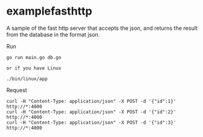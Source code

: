 # examplefasthttp

A sample of the fast http server that accepts the json, and returns the result from the database in the format json.

Run

    go run main.go db.go

    or if you have Linux

    ./bin/linux/app

Request

    curl -H "Content-Type: application/json" -X POST -d '{"id":1}' http://*:4000
    curl -H "Content-Type: application/json" -X POST -d '{"id":2}' http://*:4000
    curl -H "Content-Type: application/json" -X POST -d '{"id":3}' http://*:4000
